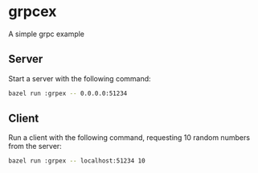 # grpcex

A simple grpc example

## Server

Start a server with the following command:
``` sh
bazel run :grpex -- 0.0.0.0:51234
```

## Client

Run a client with the following command, requesting 10 random numbers from the server:
``` sh
bazel run :grpex -- localhost:51234 10
```
